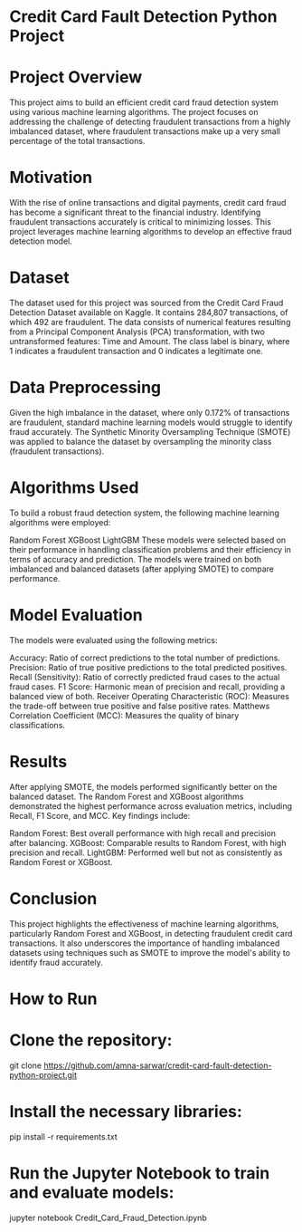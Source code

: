 # Credit Card Fault Detection Python Project

# Project Overview
This project aims to build an efficient credit card fraud detection system using various machine learning algorithms. The project focuses on addressing the challenge of detecting fraudulent transactions from a highly imbalanced dataset, where fraudulent transactions make up a very small percentage of the total transactions.

# Motivation
With the rise of online transactions and digital payments, credit card fraud has become a significant threat to the financial industry. Identifying fraudulent transactions accurately is critical to minimizing losses. This project leverages machine learning algorithms to develop an effective fraud detection model.

# Dataset
The dataset used for this project was sourced from the Credit Card Fraud Detection Dataset available on Kaggle. It contains 284,807 transactions, of which 492 are fraudulent. The data consists of numerical features resulting from a Principal Component Analysis (PCA) transformation, with two untransformed features: Time and Amount. The class label is binary, where 1 indicates a fraudulent transaction and 0 indicates a legitimate one.

# Data Preprocessing
Given the high imbalance in the dataset, where only 0.172% of transactions are fraudulent, standard machine learning models would struggle to identify fraud accurately. The Synthetic Minority Oversampling Technique (SMOTE) was applied to balance the dataset by oversampling the minority class (fraudulent transactions).

# Algorithms Used
To build a robust fraud detection system, the following machine learning algorithms were employed:

Random Forest
XGBoost
LightGBM
These models were selected based on their performance in handling classification problems and their efficiency in terms of accuracy and prediction. The models were trained on both imbalanced and balanced datasets (after applying SMOTE) to compare performance.

# Model Evaluation
The models were evaluated using the following metrics:

Accuracy: Ratio of correct predictions to the total number of predictions.
Precision: Ratio of true positive predictions to the total predicted positives.
Recall (Sensitivity): Ratio of correctly predicted fraud cases to the actual fraud cases.
F1 Score: Harmonic mean of precision and recall, providing a balanced view of both.
Receiver Operating Characteristic (ROC): Measures the trade-off between true positive and false positive rates.
Matthews Correlation Coefficient (MCC): Measures the quality of binary classifications.
# Results
After applying SMOTE, the models performed significantly better on the balanced dataset. The Random Forest and XGBoost algorithms demonstrated the highest performance across evaluation metrics, including Recall, F1 Score, and MCC. Key findings include:

Random Forest: Best overall performance with high recall and precision after balancing.
XGBoost: Comparable results to Random Forest, with high precision and recall.
LightGBM: Performed well but not as consistently as Random Forest or XGBoost.
# Conclusion
This project highlights the effectiveness of machine learning algorithms, particularly Random Forest and XGBoost, in detecting fraudulent credit card transactions. It also underscores the importance of handling imbalanced datasets using techniques such as SMOTE to improve the model's ability to identify fraud accurately.


# How to Run
# Clone the repository:

git clone https://github.com/amna-sarwar/credit-card-fault-detection-python-project.git
# Install the necessary libraries:

pip install -r requirements.txt
# Run the Jupyter Notebook to train and evaluate models:

jupyter notebook Credit_Card_Fraud_Detection.ipynb


